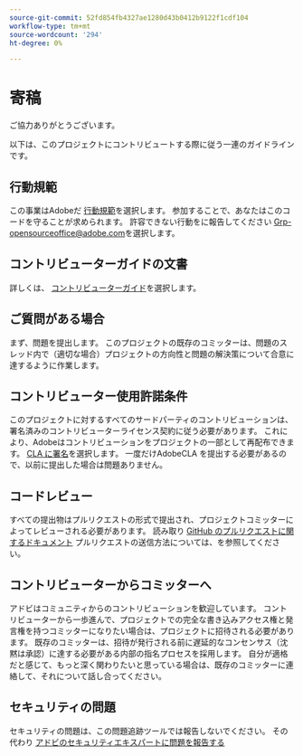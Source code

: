 ```yaml
---
source-git-commit: 52fd854fb4327ae1280d43b0412b9122f1cdf104
workflow-type: tm+mt
source-wordcount: '294'
ht-degree: 0%

---
```

# 寄稿

ご協力ありがとうございます。

以下は、このプロジェクトにコントリビュートする際に従う一連のガイドラインです。

## 行動規範

この事業はAdobeだ [行動規範](code-of-conduct.md)を選択します。 参加することで、あなたはこのコードを守ることが求められます。 許容できない行動をに報告してください
[Grp-opensourceoffice@adobe.com](mailto:Grp-opensourceoffice@adobe.com)を選択します。

## コントリビューターガイドの文書

詳しくは、 [コントリビューターガイド](https://experienceleague.adobe.com/docs/contributor/contributor-guide/introduction.html)を選択します。

## ご質問がある場合

まず、問題を提出します。 このプロジェクトの既存のコミッターは、問題のスレッド内で（適切な場合）プロジェクトの方向性と問題の解決策について合意に達するように作業します。

## コントリビューター使用許諾条件

このプロジェクトに対するすべてのサードパーティのコントリビューションは、署名済みのコントリビューターライセンス契約に従う必要があります。 これにより、Adobeはコントリビューションをプロジェクトの一部として再配布できます。 [CLA に署名](http://opensource.adobe.com/cla.html)を選択します。 一度だけAdobeCLA を提出する必要があるので、以前に提出した場合は問題ありません。

## コードレビュー

すべての提出物はプルリクエストの形式で提出され、プロジェクトコミッターによってレビューされる必要があります。 読み取り [GitHub のプルリクエストに関するドキュメント](https://help.github.com/articles/about-pull-requests/)
プルリクエストの送信方法については、を参照してください。

<!--
Lastly, please follow the [pull request template](PULL_REQUEST_TEMPLATE.md) when
submitting a pull request!
-->

## コントリビューターからコミッターへ

アドビはコミュニティからのコントリビューションを歓迎しています。 コントリビューターから一歩進んで、プロジェクトでの完全な書き込みアクセス権と発言権を持つコミッターになりたい場合は、プロジェクトに招待される必要があります。 既存のコミッターは、招待が発行される前に遅延的なコンセンサス（沈黙は承認）に達する必要がある内部の指名プロセスを採用します。 自分が適格だと感じて、もっと深く関わりたいと思っている場合は、既存のコミッターに連絡して、それについて話し合ってください。

## セキュリティの問題

セキュリティの問題は、この問題追跡ツールでは報告しないでください。 その代わり [アドビのセキュリティエキスパートに問題を報告する](https://helpx.adobe.com/security/alertus.html)
